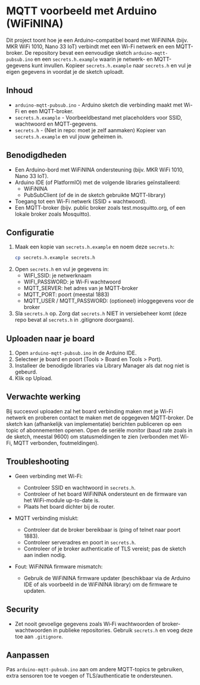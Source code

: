 # MQTT voorbeeld met Arduino (WiFiNINA)
Dit project toont hoe je een Arduino-compatibel board met WiFiNINA (bijv. MKR WiFi 1010, Nano 33 IoT) verbindt met een Wi-Fi netwerk en een MQTT-broker.
De repository bevat een eenvoudige sketch `arduino-mqtt-pubsub.ino` en een `secrets.h.example` waarin je netwerk- en MQTT-gegevens kunt invullen. Kopieer `secrets.h.example` naar `secrets.h` en vul je eigen gegevens in voordat je de sketch uploadt.

## Inhoud
- `arduino-mqtt-pubsub.ino`  - Arduino sketch die verbinding maakt met Wi-Fi en een MQTT-broker.
- `secrets.h.example`    - Voorbeeldbestand met placeholders voor SSID, wachtwoord en MQTT-gegevens.
- `secrets.h`            - (Niet in repo: moet je zelf aanmaken) Kopieer van `secrets.h.example` en vul jouw geheimen in.

## Benodigdheden
- Een Arduino-bord met WiFiNINA ondersteuning (bijv. MKR WiFi 1010, Nano 33 IoT).
- Arduino IDE (of PlatformIO) met de volgende libraries geïnstalleerd:
	- WiFiNINA
	- PubSubClient (of de in de sketch gebruikte MQTT-library)
- Toegang tot een Wi-Fi netwerk (SSID + wachtwoord).
- Een MQTT-broker (bijv. public broker zoals test.mosquitto.org, of een lokale broker zoals Mosquitto).

## Configuratie
1. Maak een kopie van `secrets.h.example` en noem deze `secrets.h`:
	```bash
	cp secrets.h.example secrets.h
	```
2. Open `secrets.h` en vul je gegevens in:
	- WIFI_SSID: je netwerknaam
	- WIFI_PASSWORD: je Wi-Fi wachtwoord
	- MQTT_SERVER: het adres van je MQTT-broker
	- MQTT_PORT: poort (meestal 1883)
	- MQTT_USER / MQTT_PASSWORD: (optioneel) inloggegevens voor de broker
3. Sla `secrets.h` op. Zorg dat `secrets.h` NIET in versiebeheer komt (deze repo bevat al `secrets.h` in .gitignore doorgaans).

## Uploaden naar je board
1. Open `arduino-mqtt-pubsub.ino` in de Arduino IDE.
2. Selecteer je board en poort (Tools > Board en Tools > Port).
3. Installeer de benodigde libraries via Library Manager als dat nog niet is gebeurd.
4. Klik op Upload.

## Verwachte werking
Bij succesvol uploaden zal het board verbinding maken met je Wi-Fi netwerk en proberen contact te maken met de opgegeven MQTT-broker. De sketch kan (afhankelijk van implementatie) berichten publiceren op een topic of abonnementen openen.
Open de seriële monitor (baud rate zoals in de sketch, meestal 9600) om statusmeldingen te zien (verbonden met Wi-Fi, MQTT verbonden, foutmeldingen).

## Troubleshooting
- Geen verbinding met Wi-Fi:
	- Controleer SSID en wachtwoord in `secrets.h`.
	- Controleer of het board WiFiNINA ondersteunt en de firmware van het WiFi-module up-to-date is.
	- Plaats het board dichter bij de router.

- MQTT verbinding mislukt:
	- Controleer dat de broker bereikbaar is (ping of telnet naar poort 1883).
	- Controleer serveradres en poort in `secrets.h`.
	- Controleer of je broker authenticatie of TLS vereist; pas de sketch aan indien nodig.

- Fout: WiFiNINA firmware mismatch:
	- Gebruik de WiFiNINA firmware updater (beschikbaar via de Arduino IDE of als voorbeeld in de WiFiNINA library) om de firmware te updaten.

## Security
- Zet nooit gevoelige gegevens zoals Wi‑Fi wachtwoorden of broker-wachtwoorden in publieke repositories. Gebruik `secrets.h` en voeg deze toe aan `.gitignore`.

## Aanpassen
Pas `arduino-mqtt-pubsub.ino` aan om andere MQTT-topics te gebruiken, extra sensoren toe te voegen of TLS/authenticatie te ondersteunen.
